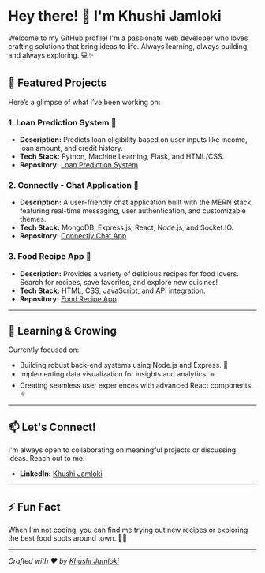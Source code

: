 # Hey there! 👋 I'm Khushi Jamloki

Welcome to my GitHub profile! I'm a passionate web developer who loves crafting solutions that bring ideas to life. Always learning, always building, and always exploring. 💻✨

## 🔭 Featured Projects

Here’s a glimpse of what I’ve been working on:

### **1. Loan Prediction System** 🏦
- **Description:** Predicts loan eligibility based on user inputs like income, loan amount, and credit history.
- **Tech Stack:** Python, Machine Learning, Flask, and HTML/CSS.
- **Repository:** [Loan Prediction System](https://github.com/khushi1224/Loan-Prediction)

### **2. Connectly - Chat Application** 💬
- **Description:** A user-friendly chat application built with the MERN stack, featuring real-time messaging, user authentication, and customizable themes.
- **Tech Stack:** MongoDB, Express.js, React, Node.js, and Socket.IO.
- **Repository:** [Connectly Chat App](https://github.com/khushi1224/Connectly)

### **3. Food Recipe App** 🍲
- **Description:** Provides a variety of delicious recipes for food lovers. Search for recipes, save favorites, and explore new cuisines!
- **Tech Stack:** HTML, CSS, JavaScript, and API integration.
- **Repository:** [Food Recipe App](https://github.com/khushi1224/Food-Recipe-App)

---

## 🌱 Learning & Growing

Currently focused on:

- Building robust back-end systems using Node.js and Express. 🌟
- Implementing data visualization for insights and analytics. 📊
- Creating seamless user experiences with advanced React components. ⚛️

---

## 📫 Let's Connect!

I'm always open to collaborating on meaningful projects or discussing ideas. Reach out to me:

- **LinkedIn:** [Khushi Jamloki](https://www.linkedin.com/in/khushi-jamloki/)

---

## ⚡ Fun Fact

When I'm not coding, you can find me trying out new recipes or exploring the best food spots around town. 🍜✨

---

*Crafted with ❤️ by [Khushi Jamloki](https://github.com/khushi1224)*
